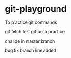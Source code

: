 # git-playground
To practice git commands

git fetch test
git push practice

change in master branch

bug fix branch line added